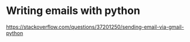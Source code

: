 # Writing emails with python

https://stackoverflow.com/questions/37201250/sending-email-via-gmail-python
